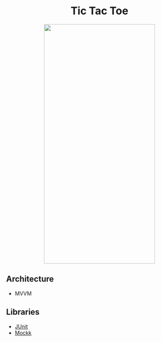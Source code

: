 <h1 align="center">Tic Tac Toe</h1>
<p align="center">
  
  <img width="300" height="645" src="https://github.com/RamziJabali/TicTakToe-Android/blob/main/GIFS/GameRunning.gif">
</p>

## Architecture
- MVVM

## Libraries
- [JUnit](https://junit.org/junit5/)
- [Mockk](http://mockk.io/)
